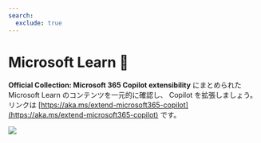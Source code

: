 ```yaml
---
search:
  exclude: true
---
```

# Microsoft Learn 📖

 **Official Collection: Microsoft 365 Copilot extensibility** にまとめられた Microsoft Learn のコンテンツを一元的に確認し、 Copilot を拡張しましょう。リンクは [https://aka.ms/extend-microsoft365-copilot](https://aka.ms/extend-microsoft365-copilot) です。
    
<img src="https://m365-visitor-stats.azurewebsites.net/copilot-camp/mslearn" />